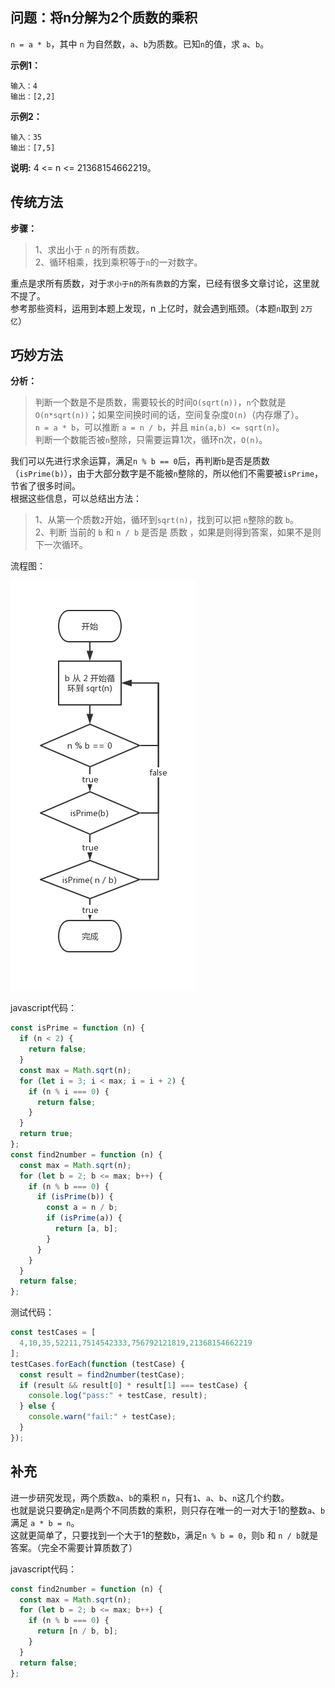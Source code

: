 ## 问题：将n分解为2个质数的乘积
`n = a * b`，其中 `n` 为自然数，`a`、`b`为质数。已知`n`的值，求 `a`、`b`。  

**示例1：**
```
输入：4
输出：[2,2]
```
**示例2：**
```
输入：35
输出：[7,5]
```
**说明:**  4 <= n <= 21368154662219。

## 传统方法

**步骤：**    
> 1、求出小于 `n` 的所有质数。    
> 2、循环相乘，找到乘积等于`n`的一对数字。    

重点是求所有质数，对于`求小于n的所有质数`的方案，已经有很多文章讨论，这里就不提了。     
参考那些资料，运用到本题上发现，n 上亿时，就会遇到瓶颈。（本题`n`取到 `2万亿`）   

## 巧妙方法

**分析：**    

> 判断一个数是不是质数，需要较长的时间`O(sqrt(n))`，`n`个数就是`O(n*sqrt(n))`；如果空间换时间的话，空间复杂度`O(n)`（内存爆了）。    
> `n = a * b`，可以推断 `a = n / b`，并且 `min(a,b) <= sqrt(n)`。    
> 判断一个数能否被`n`整除，只需要运算1次，循环n次，`O(n)`。   

我们可以先进行求余运算，满足`n % b == 0`后，再判断`b`是否是质数（`isPrime(b)`），由于大部分数字是不能被`n`整除的，所以他们不需要被`isPrime`，节省了很多时间。   
根据这些信息，可以总结出方法：   

> 1、从第一个质数`2`开始，循环到`sqrt(n)`，找到可以把 `n`整除的数 `b`。   
> 2、判断 当前的 `b` 和 `n / b` 是否是 质数 ，如果是则得到答案，如果不是则下一次循环。  

流程图：  

<img src="https://raw.githubusercontent.com/KawayAlpaka/calculation/master/将n分解为2个质数的乘积/img/flowchart.png" /> 

javascript代码：
```javascript
const isPrime = function (n) {
  if (n < 2) {
    return false;
  }
  const max = Math.sqrt(n);
  for (let i = 3; i < max; i = i + 2) {
    if (n % i === 0) {
      return false;
    }
  }
  return true;
};
const find2number = function (n) {
  const max = Math.sqrt(n);
  for (let b = 2; b <= max; b++) {
    if (n % b === 0) {
      if (isPrime(b)) {
        const a = n / b;
        if (isPrime(a)) {
          return [a, b];
        }
      }
    }
  }
  return false;
};
```
测试代码：  
```javascript
const testCases = [
  4,10,35,52211,7514542333,756792121819,21368154662219
];
testCases.forEach(function (testCase) {
  const result = find2number(testCase);
  if (result && result[0] * result[1] === testCase) {
    console.log("pass:" + testCase, result);
  } else {
    console.warn("fail:" + testCase);
  }
});
```

## 补充
进一步研究发现，两个质数`a`、`b`的乘积 `n`，只有`1`、`a`、`b`、`n`这几个约数。    
也就是说只要确定`n`是两个不同质数的乘积，则只存在唯一的一对大于1的整数`a`、`b`满足 `a * b = n`。    
这就更简单了，只要找到一个大于1的整数`b`，满足`n % b = 0`，则`b` 和 `n / b`就是答案。（完全不需要计算质数了）     

javascript代码：
```javascript
const find2number = function (n) {
  const max = Math.sqrt(n);
  for (let b = 2; b <= max; b++) {
    if (n % b === 0) {
      return [n / b, b];
    }
  }
  return false;
};
```
